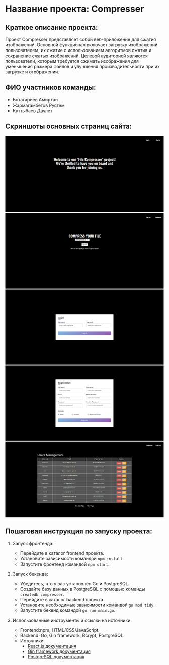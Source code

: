 # Название проекта: Compresser

## Краткое описание проекта:
Проект Compresser представляет собой веб-приложение для сжатия изображений. Основной функционал включает загрузку изображений пользователем, их сжатие с использованием алгоритмов сжатия и сохранение сжатых изображений. Целевой аудиторией являются пользователи, которым требуется сжимать изображения для уменьшения размера файлов и улучшения производительности при их загрузке и отображении.

## ФИО участников команды:
- Ботагариев Амирхан
- Жармагамбетов Рустем
- Куттыбаев Даулет
## Скриншоты основных страниц сайта:
![Главная страница](screenshots/main.png)
![Главная страница](screenshots/compress.png)
![Главная страница](screenshots/login.png)
![Главная страница](screenshots/signup.png)
![Главная страница](screenshots/dashboard.png)

## Пошаговая инструкция по запуску проекта:
1. Запуск фронтенда:
   - Перейдите в каталог frontend проекта.
   - Установите зависимости командой `npm install`.
   - Запустите фронтенд командой `npm start`.

2. Запуск бекенда:
   - Убедитесь, что у вас установлен Go и PostgreSQL.
   - Создайте базу данных в PostgreSQL с помощью команды `createdb compresser`.
   - Перейдите в каталог backend проекта.
   - Установите необходимые зависимости командой `go mod tidy`.
   - Запустите бекенд командой `go run main.go`.

3. Использованные инструменты и ссылки на источники:
   - Frontend:npm, HTML/CSS/JavaScript.
   - Backend: Go, Gin framework, Bcrypt, PostgreSQL.
   - Источники:
     - [React.js документация](https://reactjs.org/docs/getting-started.html)
     - [Gin framework документация](https://gin-gonic.com/docs/)
     - [PostgreSQL документация](https://www.postgresql.org/docs/)

